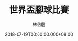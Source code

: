 ---
issue: 284
title: 世界盃腳球比賽
author: 林伯殷
language: 饒平
date: 2018-07-19T00:00:00.000+08:00
topic: 抒懷
difficulty: 2
wikidata: Q98096164
wikidata_link: https://www.wikidata.org/wiki/Q98096164
---